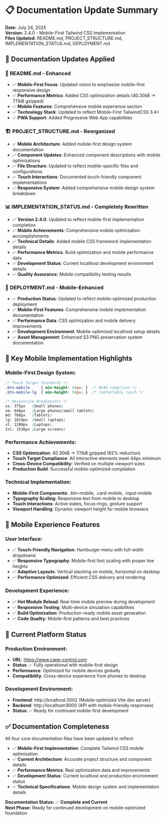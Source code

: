 # 📋 Documentation Update Summary

**Date:** July 24, 2025  
**Version:** 2.4.0 - Mobile-First Tailwind CSS Implementation  
**Files Updated:** README.md, PROJECT_STRUCTURE.md, IMPLEMENTATION_STATUS.md, DEPLOYMENT.md

## 🎯 **Documentation Updates Applied**

### 📖 **README.md - Enhanced**
- ✅ **Mobile-First Focus**: Updated vision to emphasize mobile-first responsive design
- ✅ **Performance Metrics**: Added CSS optimization details (40.30kB → 7.11kB gzipped)
- ✅ **Mobile Features**: Comprehensive mobile experience section
- ✅ **Technology Stack**: Updated to reflect Mobile-First TailwindCSS 3.4+
- ✅ **PWA Support**: Added Progressive Web App capabilities

### 🏗️ **PROJECT_STRUCTURE.md - Reorganized**
- ✅ **Mobile Architecture**: Added mobile-first design system documentation
- ✅ **Component Updates**: Enhanced component descriptions with mobile optimizations
- ✅ **File Structure**: Updated to reflect mobile-specific files and configurations
- ✅ **Touch Interactions**: Documented touch-friendly component implementations
- ✅ **Responsive System**: Added comprehensive mobile design system breakdown

### 📊 **IMPLEMENTATION_STATUS.md - Completely Rewritten**
- ✅ **Version 2.4.0**: Updated to reflect mobile-first implementation completion
- ✅ **Mobile Achievements**: Comprehensive mobile optimization accomplishments
- ✅ **Technical Details**: Added mobile CSS framework implementation details
- ✅ **Performance Metrics**: Build optimization and mobile performance data
- ✅ **Development Status**: Current localhost development environment details
- ✅ **Quality Assurance**: Mobile compatibility testing results

### 🚀 **DEPLOYMENT.md - Mobile-Enhanced**
- ✅ **Production Status**: Updated to reflect mobile-optimized production deployment
- ✅ **Mobile-First Features**: Comprehensive mobile implementation documentation
- ✅ **Performance Data**: CSS optimization and mobile delivery improvements
- ✅ **Development Environment**: Mobile-optimized localhost setup details
- ✅ **Asset Management**: Enhanced S3 PNG preservation system documentation

## 🎨 **Key Mobile Implementation Highlights**

### **Mobile-First Design System:**
```css
/* Touch Target Standards */
.btn-mobile     { min-height: 44px; }  /* WCAG compliant */
.btn-mobile-lg  { min-height: 56px; }  /* Comfortable touch */

/* Responsive Breakpoints */
xs: 375px   (Small phones)
sm: 640px   (Large phones/small tablets)
md: 768px   (Tablets)
lg: 1024px  (Small laptops)
xl: 1280px  (Laptops)
2xl: 1536px (Large screens)
```

### **Performance Achievements:**
- **CSS Optimization**: 40.30kB → 7.11kB gzipped (82% reduction)
- **Touch Target Compliance**: All interactive elements meet 44px minimum
- **Cross-Device Compatibility**: Verified on multiple viewport sizes
- **Production Build**: Successful mobile-optimized compilation

### **Technical Implementation:**
- **Mobile-First Components**: .btn-mobile, .card-mobile, .input-mobile
- **Typography Scaling**: Responsive text from mobile to desktop
- **Touch Interactions**: Active states, focus rings, gesture support
- **Viewport Handling**: Dynamic viewport height for mobile browsers

## 📱 **Mobile Experience Features**

### **User Interface:**
- ✅ **Touch-Friendly Navigation**: Hamburger menu with full-width dropdowns
- ✅ **Responsive Typography**: Mobile-first font scaling with proper line heights
- ✅ **Adaptive Layouts**: Vertical stacking on mobile, horizontal on desktop
- ✅ **Performance Optimized**: Efficient CSS delivery and rendering

### **Development Experience:**
- ✅ **Hot Module Reload**: Real-time mobile preview during development
- ✅ **Responsive Testing**: Multi-device simulation capabilities
- ✅ **Build Optimization**: Production-ready mobile asset generation
- ✅ **Code Quality**: Mobile-first patterns and best practices

## 🎯 **Current Platform Status**

### **Production Environment:**
- **URL**: https://www.cape-control.com
- **Status**: ✅ Fully operational with mobile-first design
- **Performance**: Optimized for mobile devices globally
- **Compatibility**: Cross-device experience from phones to desktop

### **Development Environment:**
- **Frontend**: http://localhost:3002 (Mobile-optimized Vite dev server)
- **Backend**: http://localhost:8000 (API with mobile-friendly responses)
- **Status**: ✅ Ready for continued mobile-first development

## ✅ **Documentation Completeness**

All four core documentation files have been updated to reflect:
- ✅ **Mobile-First Implementation**: Complete Tailwind CSS mobile optimization
- ✅ **Current Architecture**: Accurate project structure and component details
- ✅ **Performance Metrics**: Real optimization data and improvements
- ✅ **Development Status**: Current localhost and production environment status
- ✅ **Technical Specifications**: Mobile design system and implementation details

**Documentation Status:** ✅ **Complete and Current**  
**Next Phase:** Ready for continued development on mobile-optimized foundation
